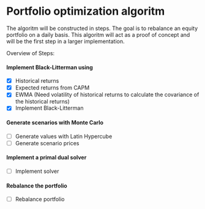 # Portfolio optimization algoritm
The algoritm will be constructed in steps. The goal is to rebalance an equity portfolio on a daily basis.
This algoritm will act as a proof of concept and will be the first step in a larger implementation.

Overview of Steps:
#### Implement Black-Litterman using 
- [x] Historical returns 
- [x] Expected returns from CAPM
- [x] EWMA (Need volatility of historical returns to calculate the covariance of the historical returns)
- [x] Implement Black-Litterman

#### Generate scenarios with Monte Carlo 
- [ ] Generate values with Latin Hypercube
- [ ] Generate scenario prices

#### Implement a primal dual solver
- [ ] Implement solver

#### Rebalance the portfolio
- [ ] Rebalance portfolio
